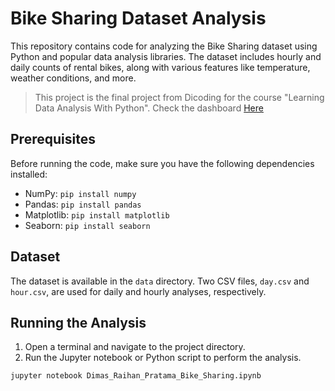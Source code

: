 # Bike Sharing Dataset Analysis

This repository contains code for analyzing the Bike Sharing dataset using Python and popular data analysis libraries. The dataset includes hourly and daily counts of rental bikes, along with various features like temperature, weather conditions, and more.

> This project is the final project from Dicoding for the course "Learning Data Analysis With Python". Check the dashboard [Here](https://dashboardpy-xitmaxhdtrq76awwwg7a9h.streamlit.app/)

## Prerequisites

Before running the code, make sure you have the following dependencies installed:

- NumPy: `pip install numpy`
- Pandas: `pip install pandas`
- Matplotlib: `pip install matplotlib`
- Seaborn: `pip install seaborn`

## Dataset

The dataset is available in the `data` directory. Two CSV files, `day.csv` and `hour.csv`, are used for daily and hourly analyses, respectively.

## Running the Analysis

1. Open a terminal and navigate to the project directory.
2. Run the Jupyter notebook or Python script to perform the analysis.

```bash
jupyter notebook Dimas_Raihan_Pratama_Bike_Sharing.ipynb
